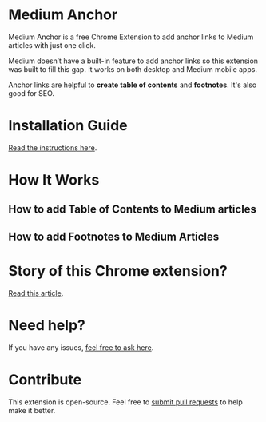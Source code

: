 
# Medium Anchor

Medium Anchor is a free Chrome Extension to add anchor links to Medium articles with just one click.

Medium doesn’t have a built-in feature to add anchor links so this extension was built to fill this gap. It works on both desktop and Medium mobile apps.

Anchor links are helpful to **create table of contents** and **footnotes**. It's also good for SEO.

# Installation Guide

[Read the instructions here](https://blastmkt.com/medium-anchor-chrome-extension/).

# How It Works

## How to add Table of Contents to Medium articles

## How to add Footnotes to Medium Articles

# Story of this Chrome extension?

[Read this article](https://medium.com/@castroalves/medium-anchor-a-must-have-chrome-extension-for-bloggers-c45dfdc6b91e).

# Need help?
If you have any issues, [feel free to ask here](https://github.com/castroalves/medium-anchor-url-generator/issues).

# Contribute
This extension is open-source. Feel free to [submit pull requests](https://github.com/castroalves/medium-anchor-url-generator/pulls) to help make it better.
